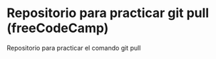 # Repositorio para practicar git pull (freeCodeCamp) 
Repositorio para practicar el comando git pull
